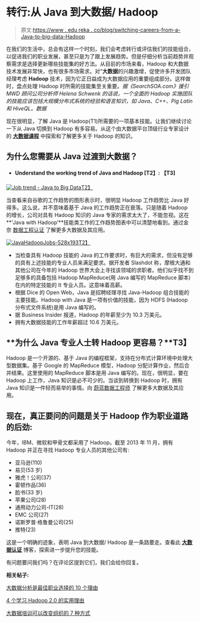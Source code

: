 # 转行:从 Java 到大数据/ Hadoop

> 原文:[https://www . edu reka . co/blog/switching-careers-from-a-Java-to-big-data-Hadoop](https://www.edureka.co/blog/switching-careers-from-a-java-to-big-data-hadoop)

在我们的生活中，总会有这样一个时刻，我们会考虑转行或评估我们的技能组合，以促进我们的职业发展，甚至只是为了跟上发展趋势。但是仔细分析当前趋势并观察需求是选择更新哪些技能集的好方法。从目前的市场来看，Hadoop 和大数据技术发展非常快，也有很多市场需求。对“**大数据**的兴趣激增，促使许多开发团队经理考虑 **Hadoop** 技术，因为它正日益成为大数据应用的重要组成部分。这样做时，盘点处理 Hadoop 时所需的技能集至关重要。*据《SearchSOA.com》援引 MWD 顾问公司分析师 Helena Schwenk 的话说，一个全面的 Hadoop 实施团队的技能应该包括大规模分布式系统的经验和语言知识，如 Java、C++、Pig Latin 和 HiveQL。数据*

现在很明显，了解 Java 是 Hadoop(T1)所需要的一项基本技能。让我们继续讨论一下从 Java 切换到 Hadoop 有多容易。从这个由大数据平台顶级行业专家设计的 **[大数据课程](https://www.edureka.co/big-data-hadoop-training-certification)** 中探索和了解更多关于 Hadoop 的知识。

## 为什么您需要从 Java 过渡到大数据？

*   #### **Understand the working trend of Java and Hadoop [T2】: 【T3]**

[![Job trend - Java to Big Data ](../Images/7bfcd3066c0d541598891384178de116.png)T2】](https://cdn.edureka.co/blog/wp-content/uploads/2014/01/Trend-javaHadoop-528x2931.jpg)

当查看来自谷歌的工作趋势的图形表示时，很明显 Hadoop 工作趋势比 Java 好得多。这么说，并不意味着基于 Java 的工作趋势正在衰落。只是随着 Hadoop 的增长，公司对具有 Hadoop 知识的 Java 专家的需求太大了，不能忽视。这在**‘Java with Hadoop’**技能类工作的工作趋势图表中可以清楚地看到。通过金奈 [数据工程认证](https://www.edureka.co/microsoft-azure-data-engineering-certification-course-chennai) 了解更多大数据及其应用。

[![JavaHadoopJobs-528x193](../Images/455c303bdfce18c3df01c41044d2bced.png)T2】](https://cdn.edureka.co/blog/wp-content/uploads/2014/01/JavaHadoopJobs-528x1931.jpg)

*   当检查具有 Hadoop 技能的 Java 的工作要求时，有巨大的需求，但没有足够的具有上述技能的专业人员来满足要求。据开发者 Slashdot 称，摩根大通和其他公司在今年的 Hadoop 世界大会上寻找该领域的求职者。他们似乎找不到足够多的具备包括 Hadoop MapReduce(用 Java 编写的 MapReduce 脚本)在内的特定技能的 It 专业人员。这意味着高薪。
*   根据 Dice 的 Open Web，Java 是招聘经理寻找 Java-Hadoop 组合技能的主要技能。Hadoop with Java 是一项有价值的技能，因为 HDFS (Hadoop 分布式文件系统)是用 Java 编写的。
*   据 Business Insider 报道，Hadoop 的年薪至少为 10.3 万美元。
*   拥有大数据技能的工作年薪超过 10.6 万美元。

## **为什么 Java 专业人士转 Hadoop 更容易？**T3】

Hadoop 是一个开源的、基于 Java 的编程框架，支持在分布式计算环境中处理大型数据集。基于 Google 的 MapReduce 模型，Hadoop 分配计算作业，然后合并结果。这里使用的 MapReduce 脚本是用 Java 编写的。现在，很明显，要在 Hadoop 上工作，Java 知识是必不可少的。当谈到转换到 Hadoop 时，拥有 Java 知识是一件轻而易举的事情。向 [蔚蓝数据工程师](https://www.edureka.co/microsoft-azure-data-engineering-certification-course) 了解更多大数据及其应用。

## **现在，真正要问的问题是关于 Hadoop 作为职业道路的后劲:**

今年，IBM、微软和甲骨文都采用了 Hadoop。截至 2013 年 11 月，拥有 Hadoop 并正在寻找 Hadoop 专业人员的其他公司有:

*   亚马逊(110)
*   易贝(53 岁)
*   雅虎！公司(37)
*   霍顿作品(36)
*   脸书(33 岁)
*   苹果公司(28)
*   通用动力公司-IT(28)
*   EMC 公司(27)
*   诺斯罗普·格鲁曼公司(25)
*   推特(23)

这是一个明确的迹象，表明 Java 到大数据/ Hadoop 是一条路要走。查看此 [**大数据认证**](https://www.edureka.co/blog/top-big-data-certifications) 博客，探索进一步提升您的技能。

有问题要问我们吗？在评论区提到它们，我们会给你回复。

**相关帖子:**

[大数据分析是最佳职业选择的 10 个理由](https://www.edureka.co/blog/10-reasons-why-big-data-analytics-is-the-best-career-move "10 Reasons Why Big Data Analytics is the Best Career Move")

[4 个学习 Hadoop 2.0 的实用理由](https://www.edureka.co/blog/4-practical-reasons-to-upgrade-to-hadoop-2 "4 Practical Reasons to Learn Hadoop 2.0")

[大数据培训可以改变组织的 7 种方式](https://www.edureka.co/blog/7-ways-big-data-training-can-change-your-organization/)